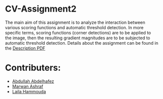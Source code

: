 # CV-Assignment2
The main aim of this assignment is to analyze the interaction between various scoring functions and automatic threshold detection. In more specific terms, scoring functions (corner detections) are to be applied to the image, then the resulting gradient magnitudes are to be subjected to automatic threshold detection. Details about the assignment can be found in the [Description PDF](https://github.com/aahafez/CV-Assignment2/blob/main/CV%20Description.pdf)

# Contributers:
- [Abdullah Abdelhafez](https://github.com/aahafez)
- [Marwan Ashraf](https://github.com/Marwan-Ashraf017)
- [Laila Hammouda](https://github.com/LailaHammouda)
